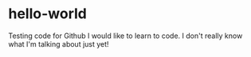 # hello-world
Testing code for Github
I would like to learn to code.
I don't really know what I'm talking about just yet!

